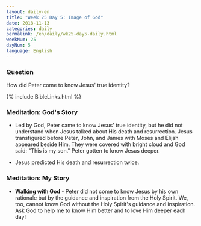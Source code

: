 ```yaml
---
layout: daily-en
title: "Week 25 Day 5: Image of God"
date: 2018-11-13 
categories: daily
permalink: /en/daily/wk25-day5-daily.html
weekNum: 25
dayNum: 5
language: English
---
```


### Question     
How did Peter come to know Jesus' true identity?

{% include BibleLinks.html %} 

### Meditation: God's Story   
+ Led by God, Peter came to know Jesus' true identity, but he did not understand when Jesus talked about His death and resurrection. Jesus transfigured before Peter, John, and James with Moses and Elijah appeared beside Him. They were covered with bright cloud and God said: "This is my son." Peter gotten to know Jesus deeper. 

+ Jesus predicted His death and resurrection twice. 

### Meditation: My Story   
+ **Walking with God** - Peter did not come to know Jesus by his own rationale but by the guidance and inspiration from the Holy Spirit. We, too, cannot know God without the Holy Spirit's guidance and inspiration. Ask God to help me to know Him better and to love Him deeper each day! 
